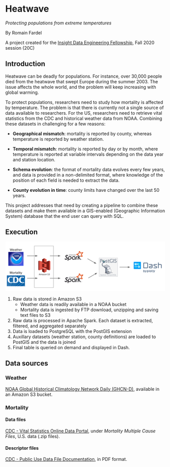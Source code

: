 # Heatwave
_Protecting populations from extreme temperatures_

By Romain Fardel

A project created for the 
[Insight Data Engineering Fellowship](https://insightfellows.com/), 
Fall 2020 session (20C)

## Introduction

Heatwave can be deadly for populations. For instance, 
over 30,000 people died from the heatwave that swept Europe 
during the summer 2003. The issue affects the whole world, 
and the problem will keep increasing with global warming. 

To protect populations, researchers need to study 
how mortality is affected by temperature. 
The problem is that there is currently not a single source of 
data available to researchers. 
For the US, researchers need to retrieve vital statistics 
from the CDC and historical weather data from NOAA. 
Combining these datasets in challenging for a few reasons:

- **Geographical mismatch**: mortality is reported by county, 
whereas temperature is reported by weather station.

- **Temporal mismatch**: mortality is reported by day or by month, 
where temperature is reported at variable intervals depending 
on the data year and station location.

- **Schema evolution**: the format of mortality data evolves every few years, 
and data is provided in a non-delimited format, 
where knowledge of the position of each field is needed to extract the data.

- **County evolution in time**: county limits have changed over the last 50 years.

This project addresses that need by creating a pipeline 
to combine these datasets and make them available in a GIS-enabled (Geographic Information System) database 
that the end user can query with SQL.

## Execution

![Tech stack](./assets/tech_stack.png)

1. Raw data is stored in Amazon S3
    - Weather data is readily available in a NOAA bucket
    - Mortality data is ingested by FTP download, unzipping and saving 
    text files to S3
1. Raw data is processed in Apache Spark. Each dataset is extracted, 
filtered, and aggregated separately
1. Data is loaded to PostgreSQL with the PostGIS extension
1. Auxillary datasets (weather station, county definitions) are loaded to PostGIS and the data is joined
1. Final table is queried on demand and displayed in Dash.

## Data sources

### Weather
[NOAA Global Historical Climatology Network Daily (GHCN-D)](https://registry.opendata.aws/noaa-ghcn/), 
available in an Amazon S3 bucket.

### Mortality

#### Data files
[CDC - Vital Statistics Online Data Portal](https://www.cdc.gov/nchs/data_access/vitalstatsonline.htm), 
under _Mortality Multiple Cause Files_, U.S. data (.zip files).

#### Descriptor files
[CDC - Public Use Data File Documentation](https://www.cdc.gov/nchs/nvss/mortality_public_use_data.htm),
in PDF format.